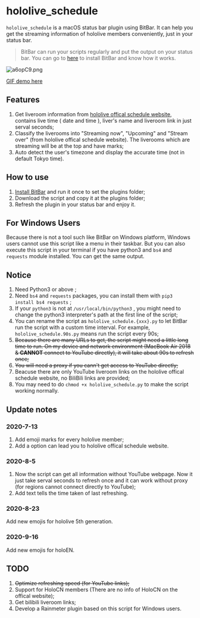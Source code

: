 # hololive_schedule

`hololive_schedule` is a macOS status bar plugin using BitBar. It can help you get the streaming information of hololive members conveniently, just in your status bar.

> BitBar can run your scripts regularly and put the output on your status bar. You can go to [here](https://getbitbar.com/) to install BitBar and know how it works.

![a6opC9.png](https://s1.ax1x.com/2020/08/06/a6opC9.png)

[GIF demo here](https://s1.ax1x.com/2020/07/13/UJLbdA.gif)

## Features

1. Get liveroom information from [hololive offical schedule website](https://schedule.hololive.tv/lives/all), contains live time ( date and time ), liver's name and liveroom link in just serval seconds;
2. Classify the liverooms into "Streaming now", "Upcoming" and "Stream over" (from hololive offical schedule website). The liverooms which are streaming will be at the top and have marks;
3. Auto detect the user's timezone and display the accurate time (not in default Tokyo time).

## How to use

1. [Install BitBar](https://getbitbar.com/) and run it once to set the plugins folder;
2. Download the script and copy it at the plugins folder;
3. Refresh the plugin in your status bar and enjoy it.

## For Windows Users

Because there is not a tool such like BitBar on Windows platform, Windows users cannot use this script like a menu in their taskbar. But you can also execute this script in your terminal if you have python3 and `bs4` and `requests` module installed. You can get the same output.

## Notice

1. Need Python3 or above ;
2. Need `bs4` and `requests` packages, you can install them with `pip3 install bs4 requests` ;
3. If your `python3` is not at `/usr/local/bin/python3` , you might need to change the python3 interpreter's path at the first line of the script;
4. You can rename the script as `hololive_schedule.{xxx}.py` to let BitBar run the script with a custom time interval. For example, `hololive_schedule.90s.py` means run the script every 90s;
5. ~~Because there are many URLs to get, the script might need a little long time to run. On my device and network environment (MacBook Air 2018 & **CANNOT** connect to YouTube directly), it will take about 90s to refresh once;~~
6. ~~You will need a proxy if you cann't get access to YouTube directly;~~
7. Beacuse there are only YouTube liveroom links on the hololive offical schedule website, no BiliBili links are provided;
8. You may need to do `chmod +x hololive_schedule.py` to make the script working normally.

## Update notes

### 2020-7-13

1. Add emoji marks for every hololive member;
2. Add a option can lead you to hololive offical schedule website.

### 2020-8-5

1. Now the script can get all information without YouTube webpage. Now it just take serval seconds to refresh once and it can work without proxy (for regions cannot connect directly to YouTube);
2. Add text tells the time taken of last refreshing.

### 2020-8-23

Add new emojis for hololive 5th generation.

### 2020-9-16

Add new emojis for holoEN.

## TODO

1. ~~Optimize refreshing speed (for YouTube links);~~
2. Support for HoloCN members (There are no info of HoloCN on the offical website);
3. Get bilibili liveroom links;
4. Develop a Rainmeter plugin based on this script for Windows users.

